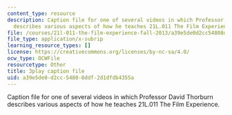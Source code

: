 ```yaml
---
content_type: resource
description: Caption file for one of several videos in which Professor David Thorburn
  describes various aspects of how he teaches 21L.011 The Film Experience.
file: /courses/21l-011-the-film-experience-fall-2013/a39e5de0d2cc54808ddf2d1dfdb4355a_nIMlZ8ErLfs.vtt
file_type: application/x-subrip
learning_resource_types: []
license: https://creativecommons.org/licenses/by-nc-sa/4.0/
ocw_type: OCWFile
resourcetype: Other
title: 3play caption file
uid: a39e5de0-d2cc-5480-8ddf-2d1dfdb4355a
---
```

Caption file for one of several videos in which Professor David Thorburn describes various aspects of how he teaches 21L.011 The Film Experience.